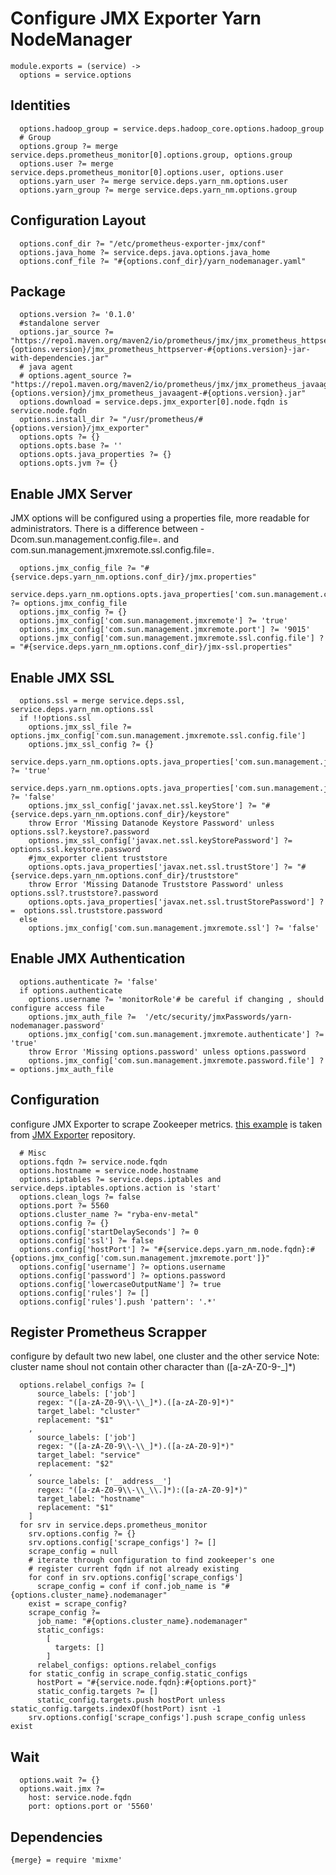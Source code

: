 
# Configure JMX Exporter Yarn NodeManager

    module.exports = (service) ->
      options = service.options

## Identities

      options.hadoop_group = service.deps.hadoop_core.options.hadoop_group
      # Group
      options.group ?= merge service.deps.prometheus_monitor[0].options.group, options.group
      options.user ?= merge service.deps.prometheus_monitor[0].options.user, options.user
      options.yarn_user ?= merge service.deps.yarn_nm.options.user
      options.yarn_group ?= merge service.deps.yarn_nm.options.group

## Configuration Layout

      options.conf_dir ?= "/etc/prometheus-exporter-jmx/conf"
      options.java_home ?= service.deps.java.options.java_home
      options.conf_file ?= "#{options.conf_dir}/yarn_nodemanager.yaml"
      
## Package
    
      options.version ?= '0.1.0'
      #standalone server
      options.jar_source ?= "https://repo1.maven.org/maven2/io/prometheus/jmx/jmx_prometheus_httpserver/#{options.version}/jmx_prometheus_httpserver-#{options.version}-jar-with-dependencies.jar"
      # java agent
      # options.agent_source ?= "https://repo1.maven.org/maven2/io/prometheus/jmx/jmx_prometheus_javaagent/#{options.version}/jmx_prometheus_javaagent-#{options.version}.jar"
      options.download = service.deps.jmx_exporter[0].node.fqdn is service.node.fqdn
      options.install_dir ?= "/usr/prometheus/#{options.version}/jmx_exporter"
      options.opts ?= {}
      options.opts.base ?= ''
      options.opts.java_properties ?= {}
      options.opts.jvm ?= {}

## Enable JMX Server
JMX options will be configured using a properties file, more readable for administrators.
There is a difference between  -Dcom.sun.management.config.file=<file>. and
com.sun.management.jmxremote.ssl.config.file=<file>.

      options.jmx_config_file ?= "#{service.deps.yarn_nm.options.conf_dir}/jmx.properties"
      service.deps.yarn_nm.options.opts.java_properties['com.sun.management.config.file'] ?= options.jmx_config_file
      options.jmx_config ?= {}
      options.jmx_config['com.sun.management.jmxremote'] ?= 'true'
      options.jmx_config['com.sun.management.jmxremote.port'] ?= '9015'
      options.jmx_config['com.sun.management.jmxremote.ssl.config.file'] ?= "#{service.deps.yarn_nm.options.conf_dir}/jmx-ssl.properties"

## Enable JMX SSL

      options.ssl = merge service.deps.ssl, service.deps.yarn_nm.options.ssl
      if !!options.ssl
        options.jmx_ssl_file ?= options.jmx_config['com.sun.management.jmxremote.ssl.config.file']
        options.jmx_ssl_config ?= {}
        service.deps.yarn_nm.options.opts.java_properties['com.sun.management.jmxremote.ssl'] ?= 'true'
        service.deps.yarn_nm.options.opts.java_properties['com.sun.management.jmxremote.ssl.need.client.auth'] ?= 'false'
        options.jmx_ssl_config['javax.net.ssl.keyStore'] ?= "#{service.deps.yarn_nm.options.conf_dir}/keystore"
        throw Error 'Missing Datanode Keystore Password' unless options.ssl?.keystore?.password
        options.jmx_ssl_config['javax.net.ssl.keyStorePassword'] ?= options.ssl.keystore.password
        #jmx_exporter client truststore
        options.opts.java_properties['javax.net.ssl.trustStore'] ?= "#{service.deps.yarn_nm.options.conf_dir}/truststore"
        throw Error 'Missing Datanode Truststore Password' unless options.ssl?.truststore?.password
        options.opts.java_properties['javax.net.ssl.trustStorePassword'] ?=  options.ssl.truststore.password
      else
        options.jmx_config['com.sun.management.jmxremote.ssl'] ?= 'false'

## Enable JMX Authentication

      options.authenticate ?= 'false'
      if options.authenticate
        options.username ?= 'monitorRole'# be careful if changing , should configure access file
        options.jmx_auth_file ?=  '/etc/security/jmxPasswords/yarn-nodemanager.password'
        options.jmx_config['com.sun.management.jmxremote.authenticate'] ?= 'true'
        throw Error 'Missing options.password' unless options.password
        options.jmx_config['com.sun.management.jmxremote.password.file'] ?= options.jmx_auth_file

## Configuration
configure JMX Exporter to scrape Zookeeper metrics. [this example][example] is taken from
[JMX Exporter][jmx_exporter] repository.

      # Misc
      options.fqdn ?= service.node.fqdn
      options.hostname = service.node.hostname
      options.iptables ?= service.deps.iptables and service.deps.iptables.options.action is 'start'
      options.clean_logs ?= false
      options.port ?= 5560
      options.cluster_name ?= "ryba-env-metal"
      options.config ?= {}
      options.config['startDelaySeconds'] ?= 0
      options.config['ssl'] ?= false
      options.config['hostPort'] ?= "#{service.deps.yarn_nm.node.fqdn}:#{options.jmx_config['com.sun.management.jmxremote.port']}"
      options.config['username'] ?= options.username
      options.config['password'] ?= options.password
      options.config['lowercaseOutputName'] ?= true
      options.config['rules'] ?= []
      options.config['rules'].push 'pattern': '.*'

## Register Prometheus Scrapper
configure by default two new label, one cluster and the other service
Note: cluster name shoul not contain other character than ([a-zA-Z0-9\-\_]*)

      options.relabel_configs ?= [
          source_labels: ['job']
          regex: "([a-zA-Z0-9\\-\\_]*).([a-zA-Z0-9]*)"
          target_label: "cluster"
          replacement: "$1"
        ,
          source_labels: ['job']
          regex: "([a-zA-Z0-9\\-\\_]*).([a-zA-Z0-9]*)"
          target_label: "service"
          replacement: "$2"
        ,
          source_labels: ['__address__']
          regex: "([a-zA-Z0-9\\-\\_\\.]*):([a-zA-Z0-9]*)"
          target_label: "hostname"
          replacement: "$1"
        ]
      for srv in service.deps.prometheus_monitor
        srv.options.config ?= {}
        srv.options.config['scrape_configs'] ?= []
        scrape_config = null
        # iterate through configuration to find zookeeper's one
        # register current fqdn if not already existing
        for conf in srv.options.config['scrape_configs']
          scrape_config = conf if conf.job_name is "#{options.cluster_name}.nodemanager"
        exist = scrape_config?
        scrape_config ?=
          job_name: "#{options.cluster_name}.nodemanager"
          static_configs:
            [
              targets: []
            ]
          relabel_configs: options.relabel_configs
        for static_config in scrape_config.static_configs
          hostPort = "#{service.node.fqdn}:#{options.port}"
          static_config.targets ?= []
          static_config.targets.push hostPort unless static_config.targets.indexOf(hostPort) isnt -1
        srv.options.config['scrape_configs'].push scrape_config unless exist
## Wait

      options.wait ?= {}
      options.wait.jmx ?=
        host: service.node.fqdn
        port: options.port or '5560'

## Dependencies

    {merge} = require 'mixme'

[example]:(https://github.com/prometheus/jmx_exporter/blob/master/example_configs/zookeeper.yaml)
[jmx_exporter]:(https://github.com/prometheus/jmx_exporter)

